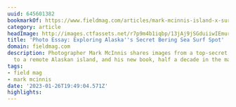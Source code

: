 ```yaml
---
uuid: 645601382
bookmarkOf: https://www.fieldmag.com/articles/mark-mcinnis-island-x-surf-book
category: article
headImage: http://images.ctfassets.net/r7p9m4b1iqbp/13jAj9jSGduiiwIEmur2Cb/dcd3c5a95bc6bb9a220c98164716fd4e/island-x-mark-mcinnis-21.jpg?w=1000
title: 'Photo Essay: Exploring Alaska''s Secret Bering Sea Surf Spot'
domain: fieldmag.com
description: Photographer Mark McInnis shares images from a top-secret surf expedition
  to a remote Alaskan island, and his new book, half a decade in the making
tags:
- field mag
- mark mcinnis
date: '2023-01-26T19:49:04.571Z'
highlights:
---
```



